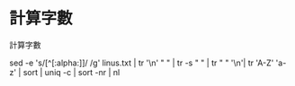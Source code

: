 # 計算字數

計算字數

sed -e 's/[^[:alpha:]]/ /g' linus.txt | tr '\n' " " |  tr -s " " | tr " " '\n'| tr 'A-Z' 'a-z' | sort | uniq -c | sort -nr | nl